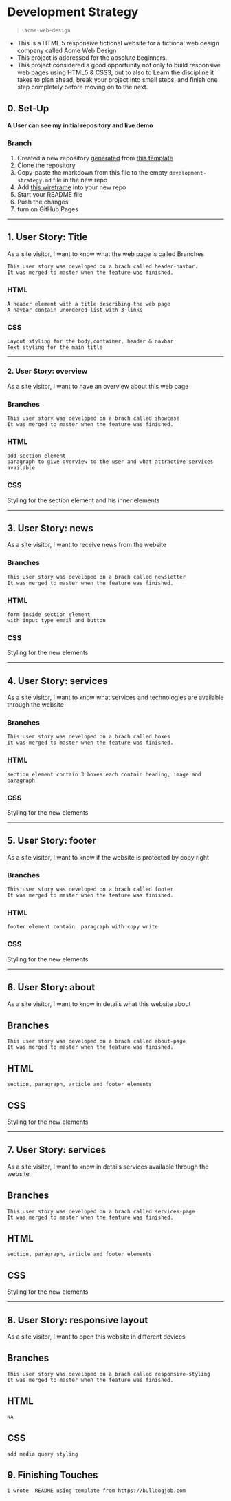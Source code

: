 # Development Strategy

> `acme-web-design`

- This is a HTML 5 responsive fictional website for a fictional web design company called Acme Web Design
- This project is addressed for the absolute beginners.
- This project considered a good opportunity not only to build responsive web pages using HTML5 & CSS3, but to also to  Learn the discipline it takes to plan ahead, break your project into small steps, and finish one step completely before moving on to the next.


## 0. Set-Up

__A User can see my initial repository and live demo__

### Branch

1. Created a new repository [generated](https://github.blog/2019-06-06-generate-new-repositories-with-repository-templates/) from [this template](https://github.com/hackyourfuturebelgium/w3-validation-template)
1. Clone the repository
1. Copy-paste the markdown from this file to the empty `development-strategy.md` file in the new repo
1. Add [this wireframe](./wireframe.gif) into your new repo
1. Start your README file
1. Push the changes
1. turn on GitHub Pages

---

## 1. User Story: Title

As a site visitor, I want to know what the web page is called
Branches

    This user story was developed on a brach called header-navbar.
    It was merged to master when the feature was finished.

### HTML

    A header element with a title describing the web page
    A navbar contain unordered list with 3 links

### CSS

    Layout styling for the body,container, header & navbar
    Text styling for the main title
    
---

### 2. User Story: overview

As a site visitor, I want to have an overview about this web page

### Branches

    This user story was developed on a brach called showcase
    It was merged to master when the feature was finished.

### HTML

    add section element
    paragraph to give overview to the user and what attractive services available

### CSS

Styling for the section element and his inner elements

---

## 3. User Story: news

As a site visitor, I want to receive news from the website

### Branches

    This user story was developed on a brach called newsletter
    It was merged to master when the feature was finished.

### HTML

    form inside section element 
    with input type email and button
    
### CSS

Styling for the new elements

---

## 4. User Story: services

As a site visitor, I want to know what services and technologies are available through the website

### Branches

    This user story was developed on a brach called boxes
    It was merged to master when the feature was finished.

### HTML

    section element contain 3 boxes each contain heading, image and paragraph

### CSS

Styling for the new elements

---

## 5. User Story: footer

As a site visitor, I want to know if the website is protected by copy right

### Branches

    This user story was developed on a brach called footer
    It was merged to master when the feature was finished.

### HTML

    footer element contain  paragraph with copy write

### CSS

Styling for the new elements

---

## 6. User Story: about

As a site visitor, I want to know in details what this website about

## Branches

    This user story was developed on a brach called about-page
    It was merged to master when the feature was finished.

## HTML

    section, paragraph, article and footer elements 

## CSS

Styling for the new elements

---

## 7. User Story: services

As a site visitor, I want to know in details services available through the website

## Branches

    This user story was developed on a brach called services-page
    It was merged to master when the feature was finished.

## HTML

    section, paragraph, article and footer elements 

## CSS

Styling for the new elements

---

## 8. User Story: responsive layout

As a site visitor, I want to open this website in different devices

## Branches

    This user story was developed on a brach called responsive-styling
    It was merged to master when the feature was finished.

## HTML

    NA

## CSS

    add media query styling

## 9. Finishing Touches

    i wrote  README using template from https://bulldogjob.com

